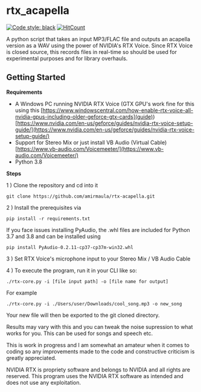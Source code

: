 
# rtx_acapella
[![Code style: black](https://img.shields.io/badge/code%20style-black-000000.svg)](https://github.com/psf/black) [![HitCount](http://hits.dwyl.com/amirmaula/rtx-acapella.svg)](http://hits.dwyl.com/amirmaula/rtx-acapella)



A python script that takes an input MP3/FLAC file and outputs an acapella version as a WAV using the power of NVIDIA's RTX Voice. Since RTX Voice is closed source, this records files in real-time so should be used for experimental purposes and for library overhauls.

## Getting Started

**Requirements**

 - A Windows PC running NVIDIA RTX Voice (GTX GPU's work fine for this using this [https://www.windowscentral.com/how-enable-rtx-voice-all-nvidia-gpus-including-older-geforce-gtx-cards](guide)) [https://www.nvidia.com/en-us/geforce/guides/nvidia-rtx-voice-setup-guide/](https://www.nvidia.com/en-us/geforce/guides/nvidia-rtx-voice-setup-guide/)
 - Support for Stereo Mix or just install VB Audio (Virtual Cable) [https://www.vb-audio.com/Voicemeeter/](https://www.vb-audio.com/Voicemeeter/)
 - Python 3.8


**Steps**

1 ) Clone the repository and cd into it

    git clone https://github.com/amirmaula/rtx-acapella.git

2 ) Install the prerequisites via

    pip install -r requirements.txt 

If you face issues installing PyAudio, the .whl files are included for Python 3.7 and 3.8 and can be installed using

    pip install PyAudio-0.2.11-cp37-cp37m-win32.whl

3 ) Set RTX Voice's microphone input to your Stereo Mix / VB Audio Cable

4 ) To execute the program, run it in your CLI like so:

    ./rtx-core.py -i [file input path] -o [file name for output]
   For example
   

    ./rtx-core.py -i ./Users/user/Downloads/cool_song.mp3 -o new_song


Your new file will then be exported to the git cloned directory. 


Results may vary with this and you can tweak the noise supression to what works for you. This can be used for songs and speech etc.


This is work in progress and I am somewhat an amateur when it comes to coding so any improvements made to the code and constructive criticism is greatly appreciated.


NVIDIA RTX is propriety software and belongs to NVIDIA and all rights are reserved. This program uses the NVIDIA RTX software as intended and does not use any exploitation.

